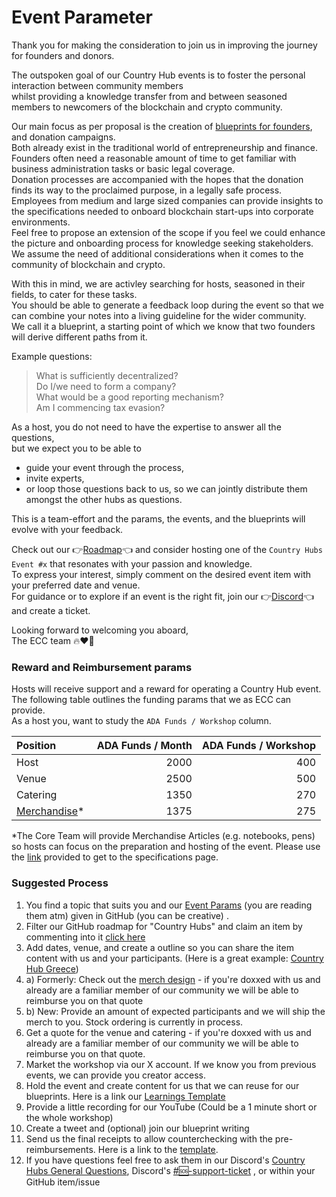 # Event Parameter

Thank you for making the consideration to join us in improving the journey for founders and donors.  

The outspoken goal of our Country Hub events is to foster the personal interaction between community members   
whilst providing a knowledge transfer from and between seasoned members to newcomers of the blockchain and crypto community.  

Our main focus as per proposal is the creation of [blueprints for founders](https://github.com/eucardano/operations-framework/blob/main/blueprints/001-founders.md), and donation campaigns.  
Both already exist in the traditional world of entrepreneurship and finance.   
Founders often need a reasonable amount of time to get familiar with business administration tasks or basic legal coverage.  
Donation processes are accompanied with the hopes that the donation finds its way to the proclaimed purpose, in a legally safe process. 
Employees from medium and large sized companies can provide insights to the specifications needed to onboard blockchain start-ups into corporate environments.  
Feel free to propose an extension of the scope if you feel we could enhance the picture and onboarding process for knowledge seeking stakeholders.  
We assume the need of additional considerations when it comes to the community of blockchain and crypto.  

With this in mind, we are activley searching for hosts, seasoned in their fields, to cater for these tasks.  
You should be able to generate a feedback loop during the event so that we can combine your notes into a living guideline for the wider community.  
We call it a blueprint, a starting point of which we know that two founders will derive different paths from it.

Example questions:
> What is sufficiently decentralized?  
> Do I/we need to form a company?  
> What would be a good reporting mechanism?  
> Am I commencing tax evasion?  

As a host, you do not need to have the expertise to answer all the questions,  
but we expect you to be able to 

- guide your event through the process,
- invite experts,   
- or loop those questions back to us, so we can jointly distribute them amongst the other hubs as questions.  

This is a team-effort and the params, the events, and the blueprints will evolve with your feedback.  


Check out our 👉[Roadmap](https://github.com/orgs/eucardano/projects/8/views/4)👈 and consider hosting one of the `Country Hubs Event #x` that resonates with your passion and knowledge.   
To express your interest, simply comment on the desired event item with your preferred date and venue.  
For guidance or to explore if an event is the right fit, join our 👉[Discord](https://discord.gg/nSnPMNwxrJ)👈 and create a ticket.  

Looking forward to welcoming you aboard,  
The ECC team 🔥❤️🌱


### Reward and Reimbursement params


Hosts will receive support and a reward for operating a Country Hub event.  
The following table outlines the funding params that we as ECC can provide.  
As a host you, want to study the `ADA Funds / Workshop` column.  


|Position    | ADA Funds / Month    | ADA Funds / Workshop    |
|:---        |              ---:|                  ---:| 
|Host        |              2000|                   400| 
|Venue       |              2500|                   500| 
|Catering    |              1350|                   270| 
|[Merchandise](https://github.com/eucardano/operations-framework/blob/main/countryhubs/merchandise.md)* |             1375|                   275| 


*The Core Team will provide Merchandise Articles (e.g. notebooks, pens) so hosts can focus on the preparation and hosting of the event. Please use the [link](https://github.com/eucardano/operations-framework/blob/main/countryhubs/merchandise.md) provided to get to the specifications page.


### Suggested Process

1. You find a topic that suits you and our [Event Params](https://github.com/eucardano/operations-framework/blob/main/countryhubs/event-params.md) (you are reading them atm) given in GitHub (you can be creative) . 
2. Filter our GitHub roadmap for "Country Hubs" and claim an item by commenting into it [click here](https://github.com/orgs/eucardano/projects/8/views/4?filterQuery=country+hubs)
3. Add dates, venue, and create a outline so you can share the item content with us and your participants. (Here is a great example: [Country Hub Greece](https://github.com/orgs/eucardano/projects/8/views/4?filterQuery=country+hubs&pane=issue&itemId=55727588))
4. a) Formerly:  Check out the [merch design](https://github.com/eucardano/operations-framework/blob/main/countryhubs/merchandise.md) - if you're doxxed with us and already are a familiar member of our community we will be able to reimburse you on that quote
4. b) New: Provide an amount of expected participants and we will ship the merch to you. Stock ordering is currently in process.
5. Get a quote for the venue and catering - if you're doxxed with us and already are a familiar member of our community we will be able to reimburse you on that quote. 
6. Market the workshop via our X account. If we know you from previous events, we can provide you creator access.
7. Hold the event and create content for us that we can reuse for our blueprints. Here is a link our [Learnings Template](https://github.com/eucardano/operations-framework/blob/main/countryhubs/reports/README.md)
8. Provide a little recording for our YouTube (Could be a 1 minute short or the whole workshop)
10. Create a tweet and (optional) join our blueprint writing
11. Send us the final receipts to allow counterchecking with the pre-reimbursements. Here is a link to the [template](https://github.com/eucardano/operations-framework/blob/main/countryhubs/reports/README.md).
12. If you have questions feel free to ask them in our Discord's [Country Hubs General Questions](https://discord.com/channels/994521479016357898/1235554708031279214), Discord's [#🆘-support-ticket](https://discord.com/channels/994521479016357898/1187533142039478292) , or within your GitHub item/issue
